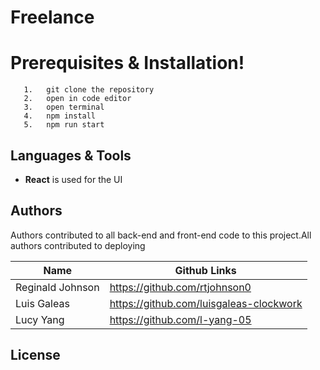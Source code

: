 # Freelance



# Prerequisites & Installation!
```
   1.   git clone the repository
   2.   open in code editor
   3.   open terminal
   4.   npm install
   5.   npm run start
  ```


##  Languages & Tools
  - __React__ is used for the UI
 



## Authors

Authors contributed to all back-end and front-end code to this project.All authors contributed to deploying

| Name | Github Links |
| ------ | ------ |
| Reginald Johnson | https://github.com/rtjohnson0|
| Luis Galeas | https://github.com/luisgaleas-clockwork |
| Lucy Yang | https://github.com/l-yang-05 |









License
----
